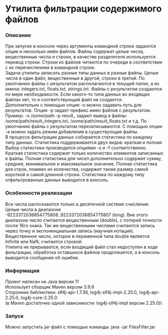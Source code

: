 #  Утилита фильтрации содержимого файлов
### Описание
При запуске в консоли через аргументы командной строки задаются опции и несколько имён файлов.
Файлы содержат целые числа, вещественные числа и строки, в качестве разделителя используется перевод
строки. Строки из файлов читаются по очереди в соответствии с их перечислением в командной строке.\
Задача утилиты записать разные типы данных в разные файлы. Целые числа в один файл,
вещественные в другой, строки в третий. По умолчанию файлы с результатом располагаются в текущей папке,
а их имена: integers.txt, floats.txt, strings.txt. Файлы с результатом создаются по мере необходимости.
Если какого-то типа данных во входящих файлах нет, то и соответствующий файл не создается.\
Дополнительно с помощью опции -o можно задавать путь для результатов. Опция -p
задает префикс имен файлов с результатом. Пример: -o /some/path -p result_ задают вывод в
файлы: /some/path/result_integers.txt, /some/path/result_floats.txt и т.д.
По умолчанию файлы с результатом перезаписываются. С помощью опции -a можно задать
режим добавления в существующие файлы.\
В процессе фильтрации данных собирается статистика по каждому типу данных.
Статистика поддерживается двух видов: краткая и полная.
Выбор статистики производится опциями -s и -f соответственно. Краткая статистика содержит
только количество элементов записанных в файлы. Полная статистика для чисел
дополнительно содержит сумму, среднее, минимальное и максимальное значение.
Полная статистика для строк, помимо их количества, содержит также размер самой
короткой и самой длинной строки.
Статистика по каждому типу отфильтрованных данных выводится в консоль.
### Особенности реализации
Все числа распознаются только в десятичной системе счисления.\
Целые числа в диапазоне -9223372036854775808..9223372036854775807 (long). Вне этого диапазона 
число считается вещественным (double), с потерей точности после 16го знака. Так же вещественными числами
считаются запись через точку и экспоненциальная запись (научная нотация). Вещественное число,
которое в переменной типа double является Infinite или NaN, считается строкой.\
Утилита не прерывается, если входящий файл стал недоступен в ходе фильтрации, обработка оставшихся файлов
продолжается, а в консоль выводится сообщение об ошибке.
### Информация
Проект написан на Java версии 11\
Использует сборщик Maven версии 3.9.9\
Сторонние библиотеки: slf4j-api-1.7.36, log4j-slf4j-impl-2.25.0, log4j-api-2.25.0, log4j-core-2.25.0\
(в Maven достаточно одной зависимости: log4j-slf4j-impl версии 2.25.0)\
### Запуск
Можно запустить jar-файл с помощью команды:
java -jar FilesFilter.jar <options> <files>

